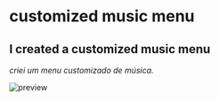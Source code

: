 # customized music menu #
## I created a customized music menu ## 
 _criei um menu customizado de música._
 
 
![preview](https://github.com/Guilherme-alexander/customized-music-menu-/blob/main/Captura%20da%20Web_9-4-2021_15243_.jpeg)
 
